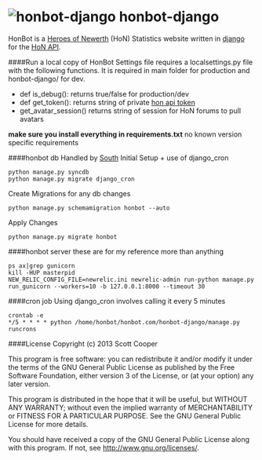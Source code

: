 ![honbot-django](http://i.imgur.com/eniKwWN.jpg)
honbot-django
=============
HonBot is a [Heroes of Newerth](http://www.heroesofnewerth.com/) (HoN) Statistics website written in [django](https://www.djangoproject.com/) for the [HoN API](http://api.heroesofnewerth.com/).

####Run a local copy of HonBot
Settings file requires a localsettings.py file with the following functions. It is required in main folder for production and honbot-django/ for dev.

* def is_debug(): returns true/false for production/dev
* def get_token(): returns string of private [hon api token](http://api.heroesofnewerth.com/)
* get_avatar_session() returns string of session for HoN forums to pull avatars

__make sure you install everything in requirements.txt__ no known version specific requirements

####honbot db
Handled by [South](http://south.aeracode.org/)
Initial Setup + use of django_cron

    python manage.py syncdb
    python manage.py migrate django_cron
Create Migrations for any db changes

    python manage.py schemamigration honbot --auto
Apply Changes

    python manage.py migrate honbot

####honbot server
these are for my reference more than anything

    ps ax|grep gunicorn
    kill -HUP masterpid
    NEW_RELIC_CONFIG_FILE=newrelic.ini newrelic-admin run-python manage.py run_gunicorn --workers=10 -b 127.0.0.1:8000 --timeout 30

####cron job
Using django_cron involves calling it every 5 minutes

    crontab -e
    */5 * * * * python /home/honbot/honbot.com/honbot-django/manage.py runcrons

####License
Copyright (c) 2013 Scott Cooper

This program is free software: you can redistribute it and/or modify
it under the terms of the GNU General Public License as published by
the Free Software Foundation, either version 3 of the License, or
(at your option) any later version.

This program is distributed in the hope that it will be useful,
but WITHOUT ANY WARRANTY; without even the implied warranty of
MERCHANTABILITY or FITNESS FOR A PARTICULAR PURPOSE.  See the
GNU General Public License for more details.

You should have received a copy of the GNU General Public License
along with this program.  If not, see <http://www.gnu.org/licenses/>.
